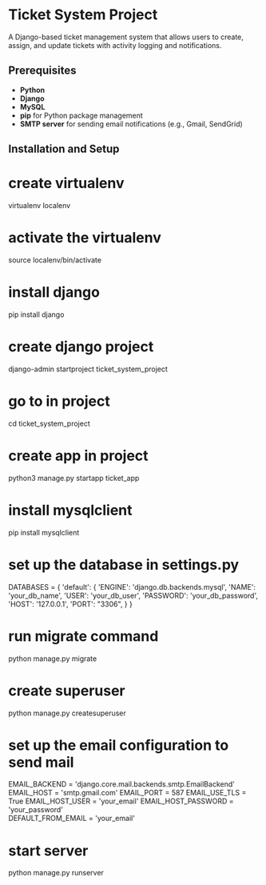 # Ticket System Project

A Django-based ticket management system that allows users to create, assign, and update tickets with activity logging and notifications.

## Prerequisites

- **Python**
- **Django**
- **MySQL**
- **pip** for Python package management
- **SMTP server** for sending email notifications (e.g., Gmail, SendGrid)

## Installation and Setup

# create virtualenv
virtualenv localenv

# activate the virtualenv
source localenv/bin/activate

# install django
pip install django

# create django project
django-admin startproject ticket_system_project

# go to in project
cd ticket_system_project

# create app in project
python3 manage.py startapp ticket_app

# install mysqlclient
pip install mysqlclient

# set up the database in settings.py
DATABASES = {
    'default': {
        'ENGINE': 'django.db.backends.mysql',
        'NAME': 'your_db_name',
        'USER': 'your_db_user',
        'PASSWORD': 'your_db_password',
        'HOST': '127.0.0.1',
        'PORT': "3306",
    }
}

# run migrate command
python manage.py migrate

# create superuser
python manage.py createsuperuser

# set up the email configuration to send mail
EMAIL_BACKEND = 'django.core.mail.backends.smtp.EmailBackend'
EMAIL_HOST = 'smtp.gmail.com'
EMAIL_PORT = 587
EMAIL_USE_TLS = True
EMAIL_HOST_USER = 'your_email'
EMAIL_HOST_PASSWORD = 'your_password'        
DEFAULT_FROM_EMAIL = 'your_email'

# start server
python manage.py runserver